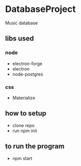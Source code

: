 # DatabaseProject
 Music database

## libs used
### node
- electron-forge
- electron
- node-postgres

### css
- Materialize

## how to setup
- clone repo
- run npm init


## to run the program
- npm start 